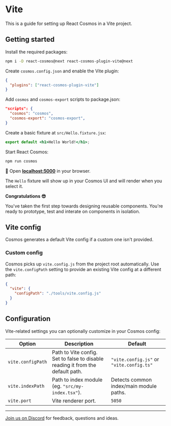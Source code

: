 # Vite

This is a guide for setting up React Cosmos in a Vite project.

## Getting started

Install the required packages:

```bash
npm i -D react-cosmos@next react-cosmos-plugin-vite@next
```

Create `cosmos.config.json` and enable the Vite plugin:

```json
{
  "plugins": ["react-cosmos-plugin-vite"]
}
```

Add `cosmos` and `cosmos-export` scripts to package.json:

```json
"scripts": {
  "cosmos": "cosmos",
  "cosmos-export": "cosmos-export",
}
```

Create a basic fixture at `src/Hello.fixture.jsx`:

```jsx
export default <h1>Hello World!</h1>;
```

Start React Cosmos:

```bash
npm run cosmos
```

🚀 Open **[localhost:5000](http://localhost:5000)** in your browser.

The `Hello` fixture will show up in your Cosmos UI and will render when you select it.

**Congratulations 😎**

You've taken the first step towards designing reusable components. You're ready to prototype, test and interate on components in isolation.

## Vite config

Cosmos generates a default Vite config if a custom one isn't provided.

### Custom config

Cosmos picks up `vite.config.js` from the project root automatically. Use the `vite.configPath` setting to provide an existing Vite config at a different path:

```json
{
  "vite": {
    "configPath": "./tools/vite.config.js"
  }
}
```

## Configuration

Vite-related settings you can optionally customize in your Cosmos config:

| Option            | Description                                                                    | Default                                  |
| ----------------- | ------------------------------------------------------------------------------ | ---------------------------------------- |
| `vite.configPath` | Path to Vite config. Set to false to disable reading it from the default path. | `"vite.config.js"` or `"vite.config.ts"` |
| `vite.indexPath`  | Path to index module (eg. `"src/my-index.tsx"`).                               | Detects common index/main module paths.  |
| `vite.port`       | Vite renderer port.                                                            | `5050`                                   |

---

[Join us on Discord](https://discord.gg/3X95VgfnW5) for feedback, questions and ideas.
